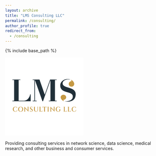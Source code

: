 ```yaml
---
layout: archive
title: "LMS Consulting LLC"
permalink: /consulting/
author_profile: true
redirect_from:
  - /consulting
---
```


{% include base_path %}

![](images/logo-lms.png)

Providing consulting services in network science, data science, medical research, and other business and consumer services.
